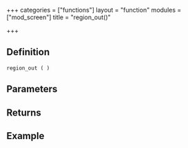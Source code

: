 +++
categories = ["functions"]
layout = "function"
modules = ["mod_screen"]
title = "region_out()"

+++

## Definition

    region_out ( )

## Parameters

## Returns

## Example
